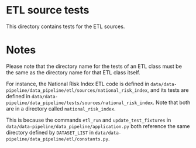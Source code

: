 # ETL source tests

This directory contains tests for the ETL sources. 

# Notes 

Please note that the directory name for the tests of an ETL class must be the same as
 the directory name for that ETL class itself. 
 
For instance, the National Risk Index ETL code is defined in `data/data-pipeline/data_pipeline/etl/sources/national_risk_index`, and its tests are 
defined in `data/data-pipeline/data_pipeline/tests/sources/national_risk_index`. Note
 that both are in a directory called `national_risk_index`.
 
This is because the commands `etl_run` and `update_test_fixtures` in 
`data/data-pipeline/data_pipeline/application.py` both reference the same directory 
defined by `DATASET_LIST` in `data/data-pipeline/data_pipeline/etl/constants.py`. 